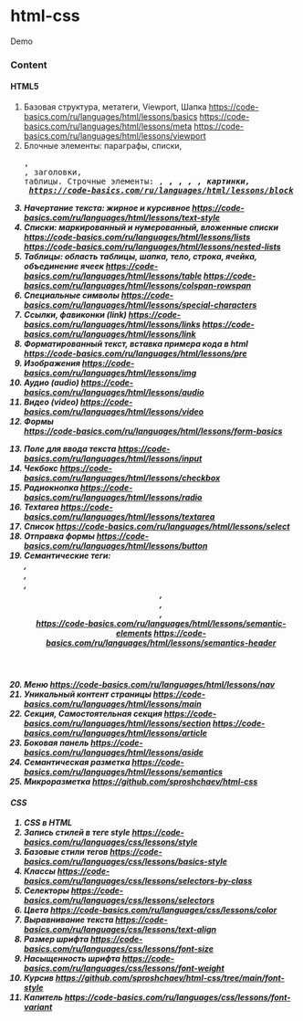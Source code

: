 # html-css
Demo

### Content

#### HTML5
1. Базовая структура, метатеги, Viewport, Шапка https://code-basics.com/ru/languages/html/lessons/basics https://code-basics.com/ru/languages/html/lessons/meta https://code-basics.com/ru/languages/html/lessons/viewport  
2. Блочные элементы: параграфы, списки, <pre>, <div>, заголовки, таблицы. Строчные элементы: <a>, <b>, <strong>, <i>, <em>, картинки, <span> https://code-basics.com/ru/languages/html/lessons/block
3. Начертание текста: жирное и курсивное https://code-basics.com/ru/languages/html/lessons/text-style 
4. Списки: маркированный и нумерованный, вложенные списки https://code-basics.com/ru/languages/html/lessons/lists https://code-basics.com/ru/languages/html/lessons/nested-lists 
5. Таблицы: область таблицы, шапка, тело, строка, ячейка, объединение ячеек https://code-basics.com/ru/languages/html/lessons/table https://code-basics.com/ru/languages/html/lessons/colspan-rowspan  
6. Специальные символы https://code-basics.com/ru/languages/html/lessons/special-characters
7. Ссылки, фавиконки (link) https://code-basics.com/ru/languages/html/lessons/links https://code-basics.com/ru/languages/html/lessons/link 
8. Форматированный текст, вставка примера кода в html https://code-basics.com/ru/languages/html/lessons/pre
9.  Изображения https://code-basics.com/ru/languages/html/lessons/img
10. Аудио (audio) https://code-basics.com/ru/languages/html/lessons/audio
11. Видео (video) https://code-basics.com/ru/languages/html/lessons/video
12. Формы <form> https://code-basics.com/ru/languages/html/lessons/form-basics 
13. Поле для ввода текста https://code-basics.com/ru/languages/html/lessons/input
14. Чекбокс https://code-basics.com/ru/languages/html/lessons/checkbox
15. Радиокнопка https://code-basics.com/ru/languages/html/lessons/radio
16. Textarea https://code-basics.com/ru/languages/html/lessons/textarea
17. Список https://code-basics.com/ru/languages/html/lessons/select
18. Отправка формы https://code-basics.com/ru/languages/html/lessons/button
19. Семантические теги: <article>, <aside>, <footer>, <header>, <main>, <nav>, <section> https://code-basics.com/ru/languages/html/lessons/semantic-elements https://code-basics.com/ru/languages/html/lessons/semantics-header  
20. Меню https://code-basics.com/ru/languages/html/lessons/nav
21. Уникальный контент страницы https://code-basics.com/ru/languages/html/lessons/main
22. Секция, Самостоятельная секция https://code-basics.com/ru/languages/html/lessons/section https://code-basics.com/ru/languages/html/lessons/article
23. Боковая панель https://code-basics.com/ru/languages/html/lessons/aside 
24. Семантическая разметка https://code-basics.com/ru/languages/html/lessons/semantics 
25. Микроразметка https://github.com/sproshchaev/html-css

#### CSS
1. CSS в HTML 
2. Запись стилей в теге style https://code-basics.com/ru/languages/css/lessons/style
3. Базовые стили тегов https://code-basics.com/ru/languages/css/lessons/basics-style 
4. Классы https://code-basics.com/ru/languages/css/lessons/selectors-by-class
5. Селекторы https://code-basics.com/ru/languages/css/lessons/selectors 
6. Цвета https://code-basics.com/ru/languages/css/lessons/color 
7. Выравнивание текста https://code-basics.com/ru/languages/css/lessons/text-align
8. Размер шрифта https://code-basics.com/ru/languages/css/lessons/font-size 
9. Насыщенность шрифта https://code-basics.com/ru/languages/css/lessons/font-weight
10. Курсив https://github.com/sproshchaev/html-css/tree/main/font-style
11. Капитель https://code-basics.com/ru/languages/css/lessons/font-variant 

    


